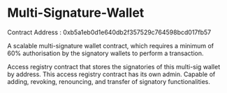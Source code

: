 # Multi-Signature-Wallet

Contract Address :  0xb5a1eb0d1e640db2f357529c764598bcd017fb57

A scalable multi-signature wallet contract, which requires a minimum of 60% authorisation by the signatory wallets to perform a transaction.

Access registry contract that stores the signatories of this multi-sig wallet by address. This access registry contract has its own admin. Capable of adding, revoking, renouncing, and transfer of signatory functionalities.
